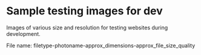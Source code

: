 Sample testing images for dev
=====================

Images of various size and resolution for testing websites during development.

File name: filetype-photoname-approx_dimensions-approx_file_size_quality 
